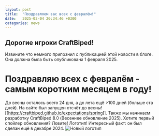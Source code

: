 ```yaml
---
layout: post
title:  "Поздравляем вас всех с февралём!"
date:   2025-02-04 20:34:46 +0300
categories: news
---
```

## Дорогие игроки CraftBiped!
Извините что немного припознил с публикацией этой новости в блоге. Она должна была быть опубликована 1 февраля 2025.


# Поздравляю всех с февралём - самым коротким месяцем в году!
До весны осталось всего 24 дня, а до лета ещё >100 дней (больше ста дней).
На сайте был запущен отсчёт до весны! [[https://craftbiped.github.io/expectations/spring]].
Также мы начинаем разработку CraftBiped 8.0 (Весеннее обновление 2025). Хотите первый спойлер обновления? Ловите! Логотип! Интересный факт: он был сделан ещё в декабре 2024.
![Новый логотип](https://github.com/user-attachments/assets/548d0c0a-d4b3-4a9f-95e6-383c5a2a59bd)
